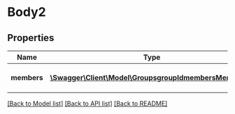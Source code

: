 # Body2

## Properties
Name | Type | Description | Notes
------------ | ------------- | ------------- | -------------
**members** | [**\Swagger\Client\Model\GroupsgroupIdmembersMembers[]**](GroupsgroupIdmembersMembers.md) | List of Group members | [optional] 

[[Back to Model list]](../README.md#documentation-for-models) [[Back to API list]](../README.md#documentation-for-api-endpoints) [[Back to README]](../README.md)


